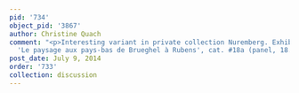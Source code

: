 ```yaml
---
pid: '734'
object_pid: '3867'
author: Christine Quach
comment: "<p>Interesting variant in private collection Nuremberg. Exhibited in Gheny
  'Le paysage aux pays-bas de Brueghel à Rubens', cat. #18a (panel, 18.5 x 32 cm)</p>"
post_date: July 9, 2014
order: '733'
collection: discussion
---
```

